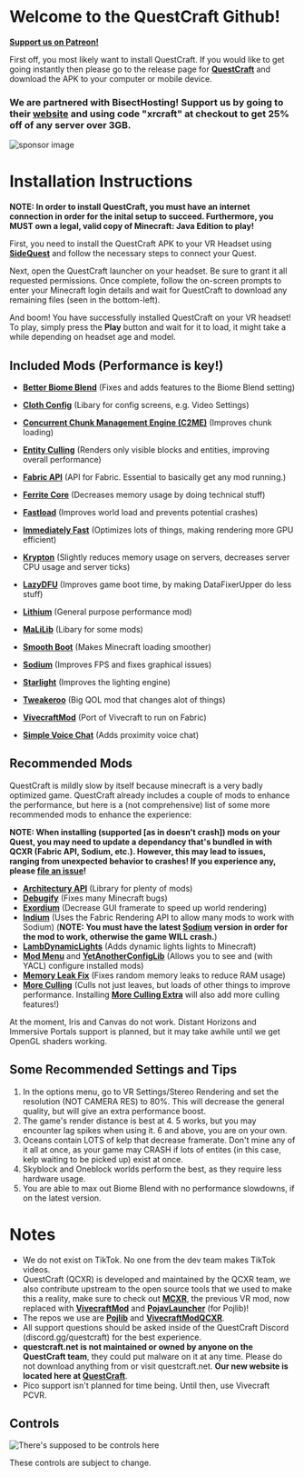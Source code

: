 # Welcome to the QuestCraft Github!
**[Support us on Patreon!](https://patreon.com/QuestCraftXR)**

First off, you most likely want to install QuestCraft. If you would like to get going instantly then please go to the release page for **[QuestCraft](https://github.com/QuestCraftPlusPlus/QuestCraft/releases/latest)** and download the APK to your computer or mobile device.

### We are partnered with BisectHosting! Support us by going to their **[website](https://bisecthosting.com/xrcraft)** and using code "xrcraft" at checkout to get 25% off of any server over 3GB.

![sponsor image](/partnerimage.png)
# Installation Instructions

**NOTE: In order to install QuestCraft, you must have an internet connection in order for the inital setup to succeed. Furthermore, you MUST own a legal, valid copy of Minecraft: Java Edition to play!**

First, you need to install the QuestCraft APK to your VR Headset using **[SideQuest](https://sidequestvr.com)** and follow the necessary steps to connect your Quest. 

Next, open the QuestCraft launcher on your headset. Be sure to grant it all requested permissions. Once complete, follow the on-screen prompts to enter your Minecraft login details and wait for QuestCraft to download any remaining files (seen in the bottom-left).

And boom! You have successfully installed QuestCraft on your VR headset! To play, simply press the **Play** button and wait for it to load, it might take a while depending on headset age and model.

## Included Mods (Performance is key!) 

- **[Better Biome Blend](https://modrinth.com/mod/better-biome-blend)** (Fixes and adds features to the Biome Blend setting)                                                                                                                           

- **[Cloth Config](https://modrinth.com/mod/cloth-config)** (Libary for config screens, e.g. Video Settings)

- **[Concurrent Chunk Management Engine (C2ME)](https://modrinth.com/mod/c2me-fabric)** (Improves chunk loading)
                                                                                                                                                  
- **[Entity Culling](https://modrinth.com/mod/entityculling)** (Renders only visible blocks and entities, improving overall performance)

- **[Fabric API](https://modrinth.com/mod/fabric-api)** (API for Fabric. Essential to basically get any mod running.)

- **[Ferrite Core](https://modrinth.com/mod/ferrite-core)** (Decreases memory usage by doing technical stuff)

- **[Fastload](https://modrinth.com/mod/fastload)** (Improves world load and prevents potential crashes)

- **[Immediately Fast](https://modrinth.com/mod/immediatelyfast)** (Optimizes lots of things, making rendering more GPU efficient)

- **[Krypton](https://modrinth.com/mod/krypton)** (Slightly reduces memory usage on servers, decreases server CPU usage and server ticks)

- **[LazyDFU](https://modrinth.com/mod/lazydfu)** (Improves game boot time, by making DataFixerUpper do less stuff)

- **[Lithium](https://modrinth.com/mod/lithium)** (General purpose performance mod)

- **[MaLiLib](https://www.curseforge.com/minecraft/mc-mods/malilib)** (Libary for some mods)

- **[Smooth Boot](https://modrinth.com/mod/smoothboot-fabric)** (Makes Minecraft loading smoother)

- **[Sodium](https://modrinth.com/mod/sodium)** (Improves FPS and fixes graphical issues)

- **[Starlight](https://modrinth.com/mod/starlight)** (Improves the lighting engine)

- **[Tweakeroo](https://www.curseforge.com/minecraft/mc-mods/tweakeroo)** (Big QOL mod that changes alot of things)

- **[VivecraftMod](https://github.com/ferriarnus/VivecraftMod)** (Port of Vivecraft to run on Fabric)

- **[Simple Voice Chat](https://modrinth.com/plugin/simple-voice-chat)** (Adds proximity voice chat)

## Recommended Mods

QuestCraft is mildly slow by itself because minecraft is a very badly optimized game. QuestCraft already includes a couple of mods to enhance the performance, but here is a (not comprehensive) list of some more recommended mods to enhance the experience:                                             

**NOTE: When installing (supported [as in doesn't crash]) mods on your Quest, you may need to update a dependancy that's bundled in with QCXR (Fabric API, Sodium, etc.). However, this may lead to issues, ranging from unexpected behavior to crashes! If you experience any, please [file an issue](https://github.com/QuestCraftPlusPlus/QuestCraft/issues/new/choose)!**

- **[Architectury API](https://modrinth.com/mod/architectury-api)** (Library for plenty of mods)
- **[Debugify](https://modrinth.com/mod/debugify)** (Fixes many Minecraft bugs)
- **[Exordium](https://modrinth.com/mod/exordium)** (Decrease GUI framerate to speed up world rendering)
- **[Indium](https://modrinth.com/mod/indium)** (Uses the Fabric Rendering API to allow many mods to work with Sodium) (**NOTE: You must have the latest [Sodium](https://modrinth.com/mod/sodium) version in order for the mod to work, otherwise the game WILL crash.**)
- **[LambDynamicLights](https://modrinth.com/mod/lambdynamiclights)** (Adds dynamic lights lights to Minecraft)
- **[Mod Menu](https://modrinth.com/mod/modmenu)** and **[YetAnotherConfigLib](https://modrinth.com/mod/yacl)** (Allows you to see and (with YACL) configure installed mods)
- **[Memory Leak Fix](https://modrinth.com/mod/memoryleakfix)** (Fixes random memory leaks to reduce RAM usage)
- **[More Culling](https://modrinth.com/mod/moreculling)** (Culls not just leaves, but loads of other things to improve performance. Installing **[More Culling Extra](https://modrinth.com/mod/morecullingextra)** will also add more culling features!)

At the moment, Iris and Canvas do not work. Distant Horizons and Immersive Portals support is planned, but it may take awhile until we get OpenGL shaders working.                                                   

## Some Recommended Settings and Tips 
1. In the options menu, go to VR Settings/Stereo Rendering and set the resolution (NOT CAMERA RES) to 80%. This will decrease the general quality, but will give an extra performance boost.
2. The game's render distance is best at 4. 5 works, but you may encounter lag spikes when using it. 6 and above, you are on your own.
3. Oceans contain LOTS of kelp that decrease framerate. Don't mine any of it all at once, as your game may CRASH if lots of entites (in this case, kelp waiting to be picked up) exist at once.
4. Skyblock and Oneblock worlds perform the best, as they require less hardware usage.
4. You are able to max out Biome Blend with no performance slowdowns, if on the latest version.


# Notes
- We do not exist on TikTok. No one from the dev team makes TikTok videos. 
- QuestCraft (QCXR) is developed and maintained by the QCXR team, we also contribute upstream to the open source tools that we used to make this a reality, make sure to check out **[MCXR](https://github.com/mcxr-org/MCXR)**, the previous VR mod, now replaced with **[VivecraftMod](https://github.com/ferriarnus/VivecraftMod)** and **[PojavLauncher](https://github.com/PojavLauncherTeam/PojavLauncher)** (for Pojlib)! 
- The repos we use are **[Pojlib](https://github.com/questcraftplusplus/pojlib)** and **[VivecraftModQCXR](https://github.com/questcraftplusplus/vivecraftmod)**.
- All support questions should be asked inside of the QuestCraft Discord (discord.gg/questcraft) for the best experience.
- **questcraft.net is not maintained or owned by anyone on the QuestCraft team**, they could put malware on it at any time. Please do not download anything from or visit questcraft.net. **Our new website is located here at [QuestCraft](https://questcraft.org/)**. 
- Pico support isn't planned for time being. Until then, use Vivecraft PCVR.
## Controls

![There's supposed to be controls here](/Control.png)

These controls are subject to change.

